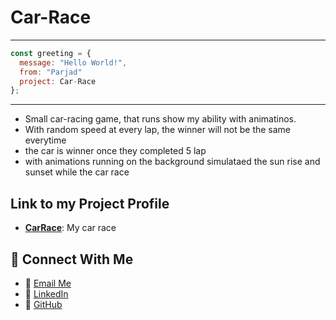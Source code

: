 # Car-Race

---
```javascript
const greeting = {
  message: "Hello World!",
  from: "Parjad"
  project: Car-Race
};
```
---


* Small car-racing game, that runs show my ability with animatinos.
* With random speed at every lap, the winner will not be the same everytime
* the car is winner once they completed 5 lap
* with animations running on the background simulataed the sun rise and sunset while the car race


## Link to my Project Profile
* **[CarRace](https://parjadm.github.io/CSS-Animation/)**: My car race


## 🔗 Connect With Me
* 📧 [Email Me](mailto:minooeip@hotmail.com)
* 💼 [LinkedIn](https://www.linkedin.com/in/parjadminooei/)
* 🐙 [GitHub](https://github.com/ParjadM)
